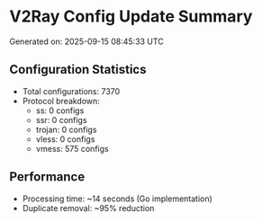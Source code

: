 # V2Ray Config Update Summary
Generated on: 2025-09-15 08:45:33 UTC

## Configuration Statistics
- Total configurations: 7370
- Protocol breakdown:
  - ss: 0 configs
  - ssr: 0 configs
  - trojan: 0 configs
  - vless: 0 configs
  - vmess: 575 configs

## Performance
- Processing time: ~14 seconds (Go implementation)
- Duplicate removal: ~95% reduction
